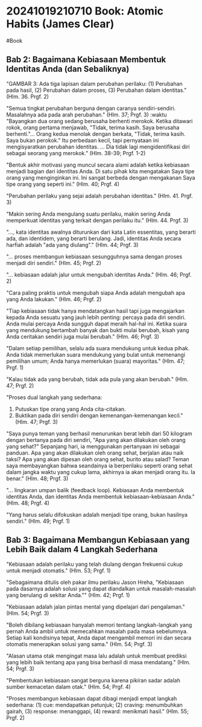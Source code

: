 # 20241019210710 Book: Atomic Habits (James Clear)

#Book

## Bab 2: Bagaimana Kebiasaan Membentuk Identitas Anda (dan Sebaliknya)

"GAMBAR 3: Ada tiga lapisan dalam perubahan perilaku: (1) Perubahan pada hasil, (2) Perubahan dalam proses, (3) Perubahan dalam identitas." (Hlm. 36. Prgf. 2)

"Semua tingkat perubahan berguna dengan caranya sendiri-sendiri. Masalahnya ada pada arah perubahan." (Hlm. 37; Prgf. 3)
:waktu
"Bayangkan dua orang sedang berusaha berhenti merokok. Ketika ditawari rokok, orang pertama menjawab, "Tidak, terima kasih. Saya berusaha berhenti."... Orang kedua menolak dengan berkata, "Tidak, terima kasih. Saya bukan perokok." Itu perbedaan kecil, tapi pernyataan ini mengisyaratkan perubahan identitas. ... Dia tidak lagi mengidentifikasi diri sebagai seorang yang merokok." (Hlm. 38-39; Prgf. 1-2)

"Bentuk akhir motivasi yang muncul secara alami adalah ketika kebiasaan menjadi bagian dari identitas Anda. Di satu pihak kita mengatakan Saya tipe orang yang menginginkan ini. Ini sangat berbeda dengan mengakanan Saya tipe orang yang seperti ini." (Hlm. 40; Prgf. 4)

"Perubahan perilaku yang sejai adalah perubahan identitas." (Hlm. 41. Prgf. 3)

"Makin sering Anda mengulang suatu perilaku, makin sering Anda memperkuat identitas yang terkait dengan perilaku itu." (Hlm. 44. Prgf. 3)

"..., kata identitas awalnya diturunkan dari kata Latin essentitas, yang berarti ada, dan identidem, yang berarti berulang. Jadi, identitas Anda secara harfiah adalah "ada yang diulang"." (Hlm. 44; Prgf. 3)

"... proses membangun kebiasaan sesungguhnya sama dengan proses menjadi diri sendiri." (Hlm. 45; Prgf. 2)

"... kebiasaan adalah jalur untuk mengubah identitas Anda." (Hlm. 46; Prgf. 2)

"Cara paling praktis untuk mengubah siapa Anda adalah mengubah apa yang Anda lakukan." (Hlm. 46; Prgf. 2)

"Tiap kebiasaan tidak hanya mendatangkan hasil tapi juga mengajarkan kepada Anda sesuatu yang jauh lebih penting: percaya pada diri sendiri. Anda mulai percaya Anda sungguh dapat meraih hal-hal ini. Ketika suara yang mendukung bertambah banyak dan bukti mulai berubah, kisah yang Anda ceritakan sendiri juga mulai berubah." (Hlm. 46; Prgf. 3)

"Dalam setiap pemilihan, selalu ada suara mendukung untuk kedua pihak. Anda tidak memerlukan suara mendukung yang bulat untuk memenangi pemilihan umum; Anda hanya memerlukan (suara) mayoritas." (Hlm. 47; Prgf. 1)

"Kalau tidak ada yang berubah, tidak ada pula yang akan berubah." (Hlm. 47; Prgf. 2)

"Proses dual langkah yang sederhana:
1. Putuskan tipe orang yang Anda cita-citakan.
2. Buktikan pada diri sendiri dengan kemenangan-kemenangan kecil." (Hlm. 47; Prgf. 3)

"Saya punya teman yang berhasil menurunkan berat lebih dari 50 kilogram dengan bertanya pada diri sendiri, "Apa yang akan dilakukan oleh orang yang sehat?" Sepanjang hari, ia menggunakan pertanyaan ini sebagai panduan. Apa yang akan dilakukan oleh orang sehat, berjalan atau naik taksi? Apa yang akan dipesan oleh orang sehat, burito atau salad? Teman saya membayangkan bahwa seandainya ia berperilaku seperti orang sehat dalam jangka waktu yang cukup lama, akhirnya ia akan menjadi orang itu. Ia benar." (Hlm. 48; Prgf. 3)

"... lingkaran umpan balik (feedback loop). Kebiasaan Anda membentuk identitas Anda, dan identitas Anda membentuk kebiasaan-kebiasaan Anda." (Hlm. 48; Prgf. 4)

"Yang harus selalu difokuskan adalah menjadi tipe orang, bukan hasilnya sendiri." (Hlm. 49; Prgf. 1)

## Bab 3: Bagaimana Membangun Kebiasaan yang Lebih Baik dalam 4 Langkah Sederhana

"Kebiasaan adalah perilaku yang telah diulang dengan frekuensi cukup untuk menjadi otomatis." (Hlm. 53; Prgf. 1)

"Sebagaimana ditulis oleh pakar ilmu perilaku Jason Hreha, "Kebiasaan pada dasarnya adalah solusi yang dapat diandalkan untuk masalah-masalah yang berulang di sekitar Anda."" (Hlm. 42; Prgf. 1)

"Kebiasaan adalah jalan pintas mental yang dipelajari dari pengalaman." (Hlm. 54; Prgf. 3)

"Boleh dibilang kebiasaan hanyalah memori tentang langkah-langkah yang pernah Anda ambil untuk memecahkan masalah pada masa sebelumnya. Setiap kali kondisinya tepat, Anda dapat mengambil memori ini dan secara otomatis menerapkan solusi yang sama." (Hlm. 54; Prgf. 3)

"Alasan utama otak mengingat masa lalu adalah untuk membuat prediksi yang lebih baik tentang apa yang bisa berhasil di masa mendatang." (Hlm. 54; Prgf. 3)

"Pembentukan kebiasaan sangat berguna karena pikiran sadar adalah sumber kemacetan dalam otak." (Hlm. 54; Prgf. 4)

"Proses membangun kebiasaan dapat dibagi menjadi empat langkah sederhana: (1) cue: mendapatkan petunjuk; (2) craving: menumbuhkan gairah, (3) response: menanggapi, (4) reward: menikmati hasil." (Hlm. 55; Prgf. 2)
